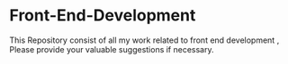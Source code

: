 # Front-End-Development
This Repository consist of all my work related to front end development , Please provide your valuable suggestions if necessary.
